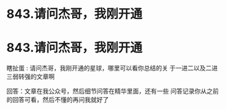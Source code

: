 # 843.请问杰哥，我刚开通

# 843.请问杰哥，我刚开通

瞎扯蛋 : 请问杰哥，我刚开通的星球，哪里可以看你总结的关 于一进二以及二进三弱转强的文章啊

回答：文章在我公众号，然后细节问答在精华里面，还有一些 问答记录你从之前的回答可看，然后不懂的再问我就好了